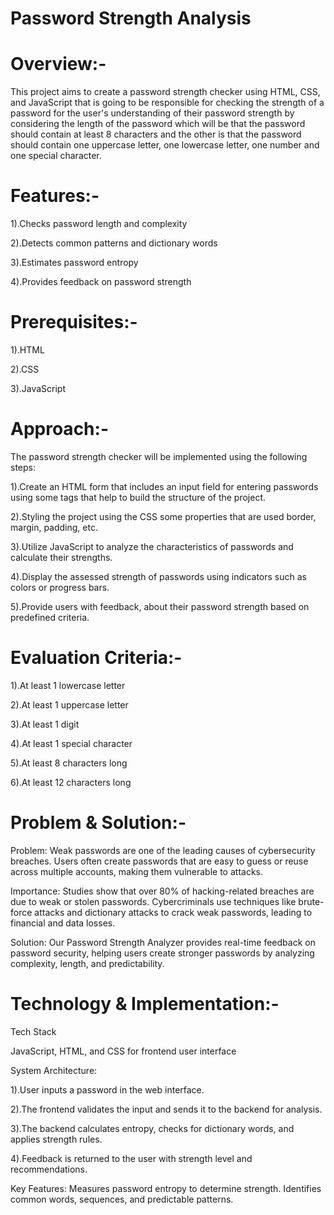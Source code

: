 # Password Strength Analysis

# Overview:- 

This project aims to create a password strength checker using HTML, CSS, and JavaScript that is going to be responsible for checking the strength of a password for the user's understanding of their password strength by considering the length of the password which will be that the password should contain at least 8 characters and the other is that the password should contain one uppercase letter, one lowercase letter, one number and one special character.

# Features:-

1).Checks password length and complexity

2).Detects common patterns and dictionary words

3).Estimates password entropy

4).Provides feedback on password strength

# Prerequisites:-

1).HTML

2).CSS

3).JavaScript

# Approach:-

The password strength checker will be implemented using the following steps:

1).Create an HTML form that includes an input field for entering passwords using some tags that help to build the structure of the project.

2).Styling the project using the CSS some properties that are used border, margin, padding, etc.

3).Utilize JavaScript to analyze the characteristics of passwords and calculate their strengths.

4).Display the assessed strength of passwords using indicators such as colors or progress bars.

5).Provide users with feedback, about their password strength based on predefined criteria.

# Evaluation Criteria:- 

1).At least 1 lowercase letter

2).At least 1 uppercase letter

3).At least 1 digit

4).At least 1 special character

5).At least 8 characters long

6).At least 12 characters long


# Problem & Solution:-

Problem: Weak passwords are one of the leading causes of cybersecurity breaches. Users often create passwords that are easy to guess or reuse across multiple accounts, making them vulnerable to attacks.

Importance: Studies show that over 80% of hacking-related breaches are due to weak or stolen passwords. Cybercriminals use techniques like brute-force attacks and dictionary attacks to crack weak passwords, leading to financial and data losses.

Solution: Our Password Strength Analyzer provides real-time feedback on password security, helping users create stronger passwords by analyzing complexity, length, and predictability.

# Technology & Implementation:-

Tech Stack

JavaScript, HTML, and CSS for frontend user interface

System Architecture:

1).User inputs a password in the web interface.

2).The frontend validates the input and sends it to the backend for analysis.

3).The backend calculates entropy, checks for dictionary words, and applies strength rules.

4).Feedback is returned to the user with strength level and recommendations.

Key Features:
Measures password entropy to determine strength.
Identifies common words, sequences, and predictable patterns.







